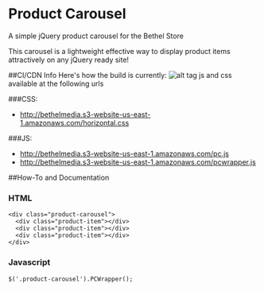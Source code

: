 # Product Carousel
A simple jQuery product carousel for the Bethel Store

This carousel is a lightweight effective way to display product items attractively on any jQuery ready site!

##CI/CDN Info
Here's how the build is currently: ![alt tag](https://travis-ci.org/zparnold/product-carousel.svg)
js and css available at the following urls

###CSS:
* http://bethelmedia.s3-website-us-east-1.amazonaws.com/horizontal.css

###JS:
* http://bethelmedia.s3-website-us-east-1.amazonaws.com/pc.js
* http://bethelmedia.s3-website-us-east-1.amazonaws.com/pcwrapper.js

##How-To and Documentation
### HTML
```
<div class="product-carousel">
  <div class="product-item"></div>
  <div class="product-item"></div>
  <div class="product-item"></div>
</div>
```

### Javascript
```
$('.product-carousel').PCWrapper();
```

